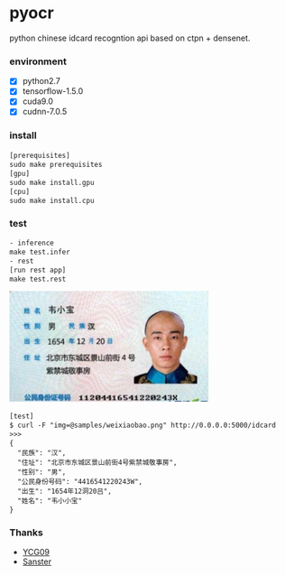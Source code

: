 # pyocr
python chinese idcard recogntion api based on ctpn + densenet. 
### environment
  * [x] python2.7
  * [x] tensorflow-1.5.0
  * [x] cuda9.0
  * [x] cudnn-7.0.5
### install
```
[prerequisites]
sudo make prerequisites
[gpu]
sudo make install.gpu
[cpu]
sudo make install.cpu
```
### test
```
- inference
make test.infer
- rest
[run rest app]
make test.rest
```

<img src="samples/weixiaobao.png" width = '70%'/>

```
[test]
$ curl -F "img=@samples/weixiaobao.png" http://0.0.0.0:5000/idcard
>>>
{
  "民族": "汉", 
  "住址": "北京市东城区景山前街4号紫禁城敬事房", 
  "性别": "男", 
  "公民身份号码": "4416541220243W", 
  "出生": "1654年12洞20吕", 
  "姓名": "韦小小宝"
}
```

### Thanks
- [YCG09](https://github.com/YCG09/chinese_ocr)
- [Sanster](https://github.com/Sanster/DeepOcrService)
